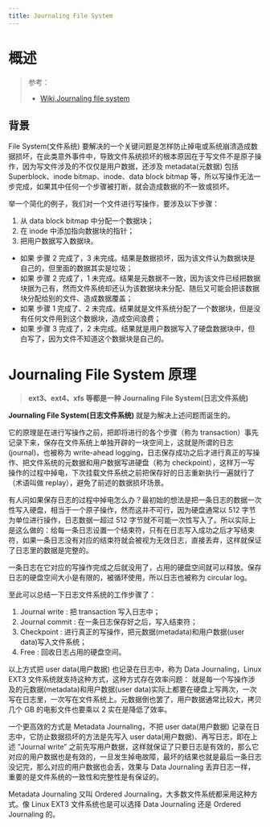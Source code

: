 ```yaml
---
title: Journaling File System
---
```


# 概述

> 参考：
> - [Wiki,Journaling file system](https://en.wikipedia.org/wiki/Journaling_file_system)

## 背景

File System(文件系统) 要解决的一个关键问题是怎样防止掉电或系统崩溃造成数据损坏，在此类意外事件中，导致文件系统损坏的根本原因在于写文件不是原子操作，因为写文件涉及的不仅仅是用户数据，还涉及 metadata(元数据) 包括 Superblock、inode bitmap、inode、data block bitmap 等，所以写操作无法一步完成，如果其中任何一个步骤被打断，就会造成数据的不一致或损坏。

举一个简化的例子，我们对一个文件进行写操作，要涉及以下步骤：

1. 从 data block bitmap 中分配一个数据块；
2. 在 inode 中添加指向数据块的指针；
3. 把用户数据写入数据块。

- 如果 步骤 2 完成了，3 未完成。结果是数据损坏，因为该文件认为数据块是自己的，但里面的数据其实是垃圾；
- 如果 步骤 2 完成了，1 未完成。结果是元数据不一致，因为该文件已经把数据块据为己有，然而文件系统却还认为该数据块未分配、随后又可能会把该数据块分配给别的文件、造成数据覆盖；
- 如果 步骤 1 完成了、2 未完成。结果就是文件系统分配了一个数据块，但是没有任何文件用到这个数据块，造成空间浪费；
- 如果 步骤 3 完成了，2 未完成。结果就是用户数据写入了硬盘数据块中，但白写了，因为文件不知道这个数据块是自己的。

# **Journaling File System 原理**

> **ext3、ext4、xfs 等都是一种 Journaling File System(日志文件系统)**

**Journaling File System(日志文件系统)** 就是为解决上述问题而诞生的。

它的原理是在进行写操作之前，把即将进行的各个步骤（称为 transaction）事先记录下来，保存在文件系统上单独开辟的一块空间上，这就是所谓的日志(journal)，也被称为 write-ahead logging，日志保存成功之后才进行真正的写操作、把文件系统的元数据和用户数据写进硬盘（称为 checkpoint），这样万一写操作的过程中掉电，下次挂载文件系统之前把保存好的日志重新执行一遍就行了（术语叫做 replay），避免了前述的数据损坏场景。

有人问如果保存日志的过程中掉电怎么办？最初始的想法是把一条日志的数据一次性写入硬盘，相当于一个原子操作，然而这并不可行，因为硬盘通常以 512 字节为单位进行操作，日志数据一超过 512 字节就不可能一次性写入了。所以实际上是这么做的：给每一条日志设置一个结束符，只有在日志写入成功之后才写结束符，如果一条日志没有对应的结束符就会被视为无效日志，直接丢弃，这样就保证了日志里的数据是完整的。

一条日志在它对应的写操作完成之后就没用了，占用的硬盘空间就可以释放。保存日志的硬盘空间大小是有限的，被循环使用，所以日志也被称为 circular log。

至此可以总结一下日志文件系统的工作步骤了：

1. Journal write : 把 transaction 写入日志中；
2. Journal commit : 在一条日志保存好之后，写入结束符；
3. Checkpoint : 进行真正的写操作，把元数据(metadata)和用户数据(user data)写入文件系统；
4. Free : 回收日志占用的硬盘空间。

以上方式把 user data(用户数据) 也记录在日志中，称为 Data Journaling，Linux EXT3 文件系统就支持这种方式，这种方式存在效率问题：
就是每一个写操作涉及的元数据(metadata)和用户数据(user data)实际上都要在硬盘上写两次，一次写在日志里，一次写在文件系统上。元数据倒也罢了，用户数据通常比较大，拷贝几个 GB 的电影文件也要乘以 2 实在是降低了效率。

一个更高效的方式是 Metadata Journaling，不把 user data(用户数据) 记录在日志中，它防止数据损坏的方法是先写入 user data(用户数据)、再写日志，即在上述 ”Journal write” 之前先写用户数据，这样就保证了只要日志是有效的，那么它对应的用户数据也是有效的，一旦发生掉电故障，最坏的结果也就是最后一条日志没记完，那么对应的用户数据也会丢，效果与 Data Journaling 丢弃日志一样，重要的是文件系统的一致性和完整性是有保证的。

Metadata Journaling 又叫 Ordered Journaling，大多数文件系统都采用这种方式。像 Linux EXT3 文件系统也是可以选择 Data Journaling 还是 Ordered Journaling 的。

